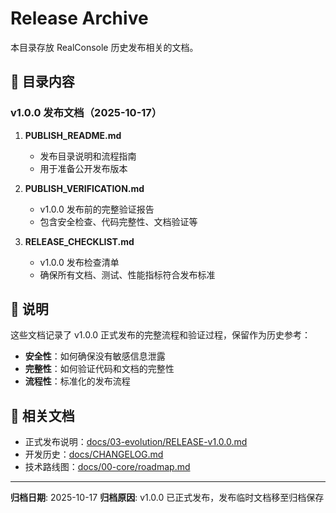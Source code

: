 # Release Archive

本目录存放 RealConsole 历史发布相关的文档。

## 📁 目录内容

### v1.0.0 发布文档（2025-10-17）

1. **PUBLISH_README.md**
   - 发布目录说明和流程指南
   - 用于准备公开发布版本

2. **PUBLISH_VERIFICATION.md**
   - v1.0.0 发布前的完整验证报告
   - 包含安全检查、代码完整性、文档验证等

3. **RELEASE_CHECKLIST.md**
   - v1.0.0 发布检查清单
   - 确保所有文档、测试、性能指标符合发布标准

## 📝 说明

这些文档记录了 v1.0.0 正式发布的完整流程和验证过程，保留作为历史参考：

- **安全性**：如何确保没有敏感信息泄露
- **完整性**：如何验证代码和文档的完整性
- **流程性**：标准化的发布流程

## 🔗 相关文档

- 正式发布说明：[docs/03-evolution/RELEASE-v1.0.0.md](../../03-evolution/RELEASE-v1.0.0.md)
- 开发历史：[docs/CHANGELOG.md](../../CHANGELOG.md)
- 技术路线图：[docs/00-core/roadmap.md](../../00-core/roadmap.md)

---

**归档日期**: 2025-10-17
**归档原因**: v1.0.0 已正式发布，发布临时文档移至归档保存
